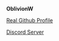 **OblivionW**

[Real Github Profile](https://github.com/loi31 "Real Github Profile")

[Discord Server](https://discord.gg/yzVKsYkkwM "Discord Server")
